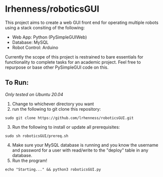 # lrhenness/roboticsGUI

This project aims to create a web GUI front end for operating multiple robots using a stack consiting of the following:

* Web App: Python (PySimpleGUIWeb)
* Database: MySQL
* Robot Control: Arduino

Currently the scope of this project is restrained to bare essentials for functionality to complete tasks for an academic project. Feel free to repurpose or base other PySimpleGUI code on this.

## To Run:

*Only tested on Ubuntu 20.04*
1. Change to whichever directory you want
2. run the following to git clone this repository:

``` sudo git clone https://github.com/lrhenness/roboticsGUI.git ```

3. Run the following to install or update all prerequisites:

``` sudo sh roboticsGUI/prereq.sh ```

4. Make sure your MySQL database is running and you know the username and password for a user with read/write to the "deploy" table in any database.
5. Run the program!

``` echo "Starting..." && python3 roboticsGUI.py ```
